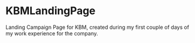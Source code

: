 # KBMLandingPage
Landing Campaign Page for KBM, created during my first couple of days of my work experience for the company.
